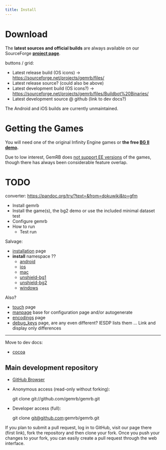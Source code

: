 ```yaml
---
title: Install
---
```


# Download

The **latest sources and official builds** are always
available on our SourceForge **[project
page](http://sourceforge.net/projects/gemrb/files/)**.

buttons / grid:
- Latest release build (OS icons) -> https://sourceforge.net/projects/gemrb/files/ 
- Latest release source? (could also be above)
- Latest development build (OS icons?) -> https://sourceforge.net/projects/gemrb/files/Buildbot%20Binaries/
- Latest development source @ github (link to dev docs?)

The Android and iOS builds are currently unmaintained.

# Getting the Games

You will need one of the original Infinity Engine games or **the free
[BG II demo](https://duckduckgo.com/?q=bg2+demo).**

Due to low interest, GemRB does [not support EE versions](https://github.com/gemrb/gemrb/issues/164)
of the games, though there has always been considerable feature overlap.

# TODO

converter:
https://pandoc.org/try/?text=&from=dokuwiki&to=gfm

 - Install gemrb
 - Install the game(s), the bg2 demo or use the included minimal dataset test
 - Configure gemrb
 - How to run
   - Test run

Salvage:
  * [installation](http://www.gemrb.org/wiki/doku.php?id=installation) page
  * **install** namespace ??
    * [android](http://www.gemrb.org/wiki/doku.php?id=install:android)
    * [ios](http://www.gemrb.org/wiki/doku.php?id=install:ios)
    * [mac](http://www.gemrb.org/wiki/doku.php?id=install:mac)
    * [unshield-bg1](http://www.gemrb.org/wiki/doku.php?id=install:unshield-bg1)
    * [unshield-bg2](http://www.gemrb.org/wiki/doku.php?id=install:unshield-bg2)
    * [windows](http://www.gemrb.org/wiki/doku.php?id=install:windows)

Also?
  * [touch](http://www.gemrb.org/wiki/doku.php?id=input:touch) page
  * [manpage](http://www.gemrb.org/wiki/doku.php?id=docs:manpage) base for configuration page and/or autogenerate
  * [encodings](http://www.gemrb.org/wiki/doku.php?id=engine:encodings) page
  * [debug_keys](http://www.gemrb.org/wiki/doku.php?id=debug_keys) page, are any even different? IESDP lists them ... Link and display only differences
  
  
------
Move to dev docs:

  * [cocoa](http://www.gemrb.org/wiki/doku.php?id=cocoa)

## Main development repository

  - [GitHub Browser](https://github.com/gemrb/gemrb)
  - Anonymous access (read-only without forking): 

    git clone git://github.com/gemrb/gemrb.git

  - Developer access (full):

    git clone git@github.com:gemrb/gemrb.git

If you plan to submit a pull request, log in to GitHub, visit our page
there (first link), fork the repository and then clone your fork. Once
you push your changes to your fork, you can easily create a pull request
through the web interface.

